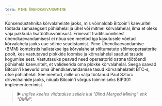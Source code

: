 ```yaml
---
term: PIME ÜHENDKAEVANDAMINE
---
```


Konsensustehnika kõrvalahelate jaoks, mis võimaldab Bitcoin'i kaevuritel töötada samaaegselt põhiahelal ja ühel või mitmel kõrvalahelal, ilma et oleks vaja pakkuda lisatöötlusvõimsust. Erinevalt traditsioonilisest ühendkaevandamisest ei nõua see meetod iga kasutusele võetud kõrvalahela jaoks uue sõlme seadistamist. Pime Ühendkaevandamise (BMM) kontekstis hallatakse iga kõrvalahelat sõltumatute sõlmeoperaatorite poolt, kes vastutavad plokkide loomise ja kõrvalahelal saadud tasude kogumise eest. Vastutasuks peavad need operaatorid ostma töötõendi põhiahela kaevuritelt, et valideerida oma plokke kõrvalahelal. Seega saavad Bitcoin'i kaevurid oma ühendkaevandamise tasud kõrvalahelatelt BTC-s, otse põhiahelal. See meetod, mille on välja töötanud Paul Sztorc drivechainide jaoks, nõuab Bitcoin'i võrgus toimimiseks BIP301 implementeerimist.

> ► *Inglise keeles viidatakse sellele kui "Blind Merged Mining" ehk "BMM".*